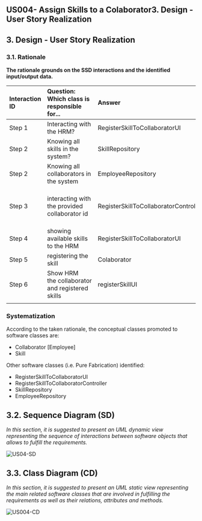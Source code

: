 ## US004- Assign Skills to a Colaborator3. Design - User Story Realization

## 3. Design - User Story Realization

### 3.1. Rationale

**The rationale grounds on the SSD interactions and the identified input/output data.**

| Interaction ID | Question: Which class is responsible for...      | Answer                                | Justification (with patterns)                       |
| :------------- | :----------------------------------------------- | :------------------------------------ | :-------------------------------------------------- |
| Step 1         | Interacting with the HRM?                        | RegisterSkillToCollaboratorUI         | UI, interacts with user.                            |
| Step 2         | Knowing all skills in the system?                | SkillRepository                       | Pure Fabrication, IE.                               |
| Step 2         | Knowing all collaborators in the system          | EmployeeRepository                    | Pure Fabrication, IE.                               |
| Step 3         | interacting with the provided collaborator id    | RegisterSkillToCollaboratorController | Controller, mediates input from user to the system. |
| Step 4         | showing available skills to the HRM              | RegisterSkillToCollaboratorUI         | UI, interacts with user.                            |
| Step 5         | registering the skill                            | Colaborator                           | IE, has its own skills.                             |
| Step 6         | Show HRM the collaborator and registered skills | registerSkillUI                       | UI, interacts with user                             |
|                |                                                  |                                       |                                                     |

### Systematization

According to the taken rationale, the conceptual classes promoted to software classes are:

* Collaborator [Employee]
* Skill

Other software classes (i.e. Pure Fabrication) identified:

* RegisterSkillToCollaboratorUI
* RegisterSkillToCollaboratorController
* SkillRepository
* EmployeeRepository

## 3.2. Sequence Diagram (SD)

_In this section, it is suggested to present an UML dynamic view representing the sequence of interactions between software objects that allows to fulfill the requirements._

![US04-SD](docs/sprintA/us004/03.design/svg/us004-sequence-diagram.svg)

## 3.3. Class Diagram (CD)

_In this section, it is suggested to present an UML static view representing the main related software classes that are involved in fulfilling the requirements as well as their relations, attributes and methods._

![US004-CD](us004-sequence-diagram.svg)
